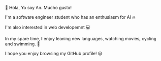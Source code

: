 👋 Hola, Yo soy An. Mucho gusto! 

I'm a software engineer student who has an enthusiasm for AI 🔥

I'm also interested in web developemnt 💻

In my spare time, I enjoy leaning new languages, watching movies, cycling and swimming. 🚴

I hope you enjoy browsing my GitHub profile! 😃
